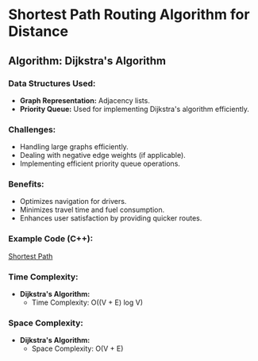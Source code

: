 # Shortest Path Routing Algorithm for Distance

## Algorithm: Dijkstra's Algorithm

### Data Structures Used:
- **Graph Representation:** Adjacency lists.
- **Priority Queue:** Used for implementing Dijkstra's algorithm efficiently.

### Challenges:
- Handling large graphs efficiently.
- Dealing with negative edge weights (if applicable).
- Implementing efficient priority queue operations.

### Benefits:
- Optimizes navigation for drivers.
- Minimizes travel time and fuel consumption.
- Enhances user satisfaction by providing quicker routes.

### Example Code (C++):
 [Shortest Path](https://github.com/Prajwal1110/APS.github.io/blob/ffbdb821a91de582140357673221585b145efe10/codes/shortestpath.cpp)

### Time Complexity:
- **Dijkstra's Algorithm:**
  - Time Complexity: O((V + E) log V)
  
### Space Complexity:
- **Dijkstra's Algorithm:**
  - Space Complexity: O(V + E)
